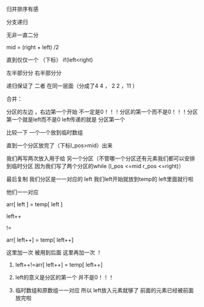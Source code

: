 归并排序有感



分支递归 



无非一直二分 

mid  = (right + left) /2



直到仅仅一个 （下标） if(left<right) 

左半部分分 右半部分分

递归保证了 二者 在同一层面（分成了4  4 ， 2 2  ，11 ）



合并：



分区的左边 ，右边第一个开始 不一定是0！！！分区的第一个而不是0！！！分区第一个就是left而不是0 left传递的就是 分区第一个 



比较一下  一个一个放到临时数组

直到一个分区放完了（下标l_pos>mid）出来 

我们再写两次放入用于给 另一个分区（不管哪一个分区还有元素我们都可以安排到临时分区  因为我们写了两个分区的while (l_pos <=mid  r_pos <=right)）

最后复制  我们分区是一一对应的 left  我们left开始就放到temp的 left里面就行啦

他们一一对应

arr[ left ] = temp[ left ]

left++

!=

arr[ left++] = temp[ left++]

这里加一次  被用到后面   这里再加一次    ！





1. left++!=arr[ left++] = temp[ left++]

2. left的意义是分区的第一个  并不是0！！！

3. 临时数组和原数组一一对应 所以 left放入元素就够了  前面的元素已经被前面放完啦

   

   

   









